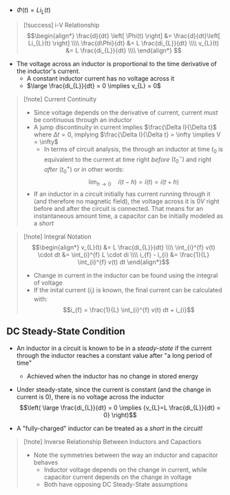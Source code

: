 - $\Phi(t) = Li_{L}(t)$
> [!success] i-V Relationship
> $$\begin{align*}
\frac{d}{dt} \left[ \Phi(t) \right] &= \frac{d}{dt}\left[ Li_{L}(t) \right] \\\\
\frac{d\Phi}{dt} &= L \frac{di_{L}}{dt} \\\\
v_{L}(t) &= L \frac{di_{L}}{dt} \\\\
\end{align*}
$$

- The voltage across an inductor is proportional to the time derivative of the inductor's current.
	- A constant inductor current has no voltage across it
	- $\large \frac{di_{L}}{dt} = 0 \implies v_{L} = 0$

> [!note] Current Continuity
> - Since voltage depends on the derivative of current, current *must* be continuous through an inductor
> - A jump discontinuity in current implies $\frac{\Delta I}{\Delta t}$ where $\Delta t = 0$, implying $\frac{\Delta I}{\Delta t} = \infty \implies V = \infty$
>   - In terms of circuit analysis, the through an inductor at time $t_{0}$ is equivalent to the current at time right *before* $(t_{0}^{-})$ and right *after* $(t_{0}^{+})$ or in other words:
> $$\lim_{h \rightarrow 0} \quad i(t - h) = i(t) = i(t + h)$$
> - If an inductor in a circuit initially has current running through it (and therefore no magnetic field), the voltage across it is $0V$ right before and after the circuit is connected. That means for an instantaneous amount time, a capacitor can be initially modeled as a *short*

> [!note] Integral Notation
> $$\begin{align*}
v_{L}(t) &= L \frac{di_{L}}{dt} \\\\
\int_{i}^{f} v(t) \cdot dt &= \int_{i}^{f} L \cdot di \\\\
i_{f} - i_{i} &= \frac{1}{L} \int_{i}^{f} v(t) dt
\end{align*}$$
> - Change in current in the inductor can be found using the integral of voltage
> - If the inital current $(i_{i})$ is known, the final current can be calculated with:
>   $$i_{f} = \frac{1}{L} \int_{i}^{f} v(t) dt  + i_{i}$$

## DC Steady-State Condition
- An inductor in a circuit is known to be in a *steady-state* if the current through the inductor reaches a constant value after "a long period of time"

	- Achieved when the inductor has no change in stored energy

- Under steady-state, since the current is constant (and the change in current is 0), there is no voltage across the inductor $$\left( \large \frac{di_{L}}{dt} = 0 \implies {v_{L}=L \frac{di_{L}}{dt} = 0} \right)$$
- A "fully-charged" inductor can be treated as a *short* in the circuit! 

> [!note] Inverse Relationship Between Inductors and Capactiors
> - Note the symmetries between the way an inductor and capacitor behaves
> 	- Inductor voltage depends on the change in current, while capacitor current depends on the change in voltage
> 	- Both have opposing DC Steady-State assumptions
